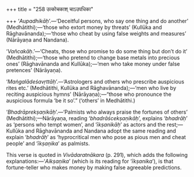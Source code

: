 +++
title = "258 उत्कोचकाश् चाऽउपधिका"

+++
‘*Aupadhikāḥ*’.—‘Deceitful persons, who say one thing and do another’
(Medhātithi);—‘those who extort money by threats’ (Kullūka and
Rāghavānanda);—‘those who cheat by using false weights and measures’
(Nārāyaṇa and Nandana).

‘*Vañcakāḥ*.’—‘Cheats, those who promise to do some thing but don’t do
it’ (Medhātithi);—‘those who pretend to change base metals into precious
ones’ (Rāghavānanda and Kullūka);—‘men who take money under false
pretences’ (Nārāyaṇa).

‘*Maṅgalādeśavṛttāḥ*’.—‘Astrologers and others who prescribe auspicious
rites etc.’ (Medhātithi, Kullūka and Rāghavānanda);—‘men who live by
reciting auspicious hymns’ (Nārāyaṇa);—“those who pronounce the
auspicious formula ‘be it so’.” (‘others’ in Medhātithi.)

‘*Bhadrāprekṣaṇikāḥ*’.—‘Palmists who always praise the fortunes of
others’ (Medhātithi);—Nārāyaṇa, reading ‘*bhadrāścekṣaṇikāḥ*’, explains
‘*bhadrāḥ*’ as ‘persons who tempt women’, and ‘*īkṣanikāḥ*’ as actors
and the rest;—Kullūka and Rāghavānanda and Nandana adopt the same
reading and explain ‘*bhadrāḥ*’ as ‘hyprocritical men who pose as pious
men and cheat people’ and ‘*īkṣaṇika*’ as palmists.

This verse is quoted in *Vivādaratnākara* (p. 291), which adds the
following explanations:—‘*Aikṣaṇika*’ (which is its reading for
‘*īkṣanika*’), is that fortune-teller who makes money by making false
agreeable predictions.


